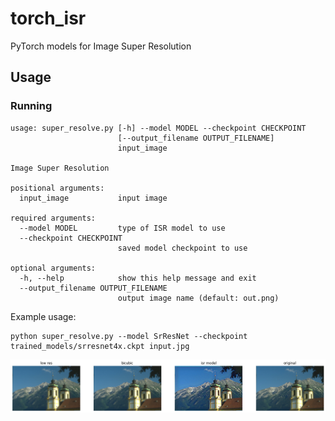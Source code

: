 # torch_isr
PyTorch models for Image Super Resolution

## Usage
### Running
```
usage: super_resolve.py [-h] --model MODEL --checkpoint CHECKPOINT
                        [--output_filename OUTPUT_FILENAME]
                        input_image

Image Super Resolution

positional arguments:
  input_image           input image

required arguments:
  --model MODEL         type of ISR model to use
  --checkpoint CHECKPOINT
                        saved model checkpoint to use

optional arguments:
  -h, --help            show this help message and exit
  --output_filename OUTPUT_FILENAME
                        output image name (default: out.png)

```

Example usage:

```
python super_resolve.py --model SrResNet --checkpoint trained_models/srresnet4x.ckpt input.jpg
```

<p>
  <img src='trained_models/example.png' width='800'/>
</p>
